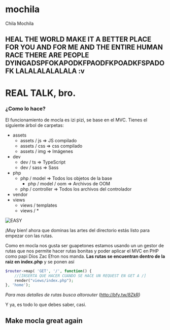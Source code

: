 # mochila
Chila Mochila

HEAL THE WORLD
MAKE IT A BETTER PLACE
FOR YOU AND FOR ME AND THE ENTIRE HUMAN RACE
THERE ARE PEOPLE DYINGADSPFOKAPODKFPAODFKPOADKFSPADOFK
LALALALALALALA
:v
---------------
# REAL TALK, bro.

### ¿Como lo hace?
El funcionamiento de mocla es izi pizi, se base en el MVC. Tienes el siguiente árbol de carpetas:
- assets
    - assets / js               => JS compilado
    - assets / css              => css compilado
    - assets / img              => Imágenes
- dev
    - dev / ts                  => TypeScript
    - dev / sass                => Sass
- php   
    - php / model               => Todos los objetos de la base 
        - php / model / oom     => Archivos de OOM
    - php / controller          => Todos los archivos del controlador
- vendor
- views
    - views / templates
    - views / *
    
![EASY](https://media.giphy.com/media/zG6MKhlBxIloc/giphy.gif)

¡Muy bien! ahora que dominas las artes del directorio estás listo para empezar con las rutas.

Como en mocla nos gusta ser guapetones estamos usando un un gestor de rutas que nos permite hacer rutas bonitas y poder aplicar el MVC en PHP como papi Díos Zac Efron nos manda. **Las rutas se encuentran dentro de la raiz en index.php** y se ponen así
```php
$router->map( 'GET', '/', function() {
	//[INSERTA QUE HACER CUANDO SE HACE UN REQUEST EN GET A /]
	render("views/index.php");
}, 'home');
```
_Para mas detalles de rutas busca altorouter_ (http://bfy.tw/8ZkR)

Y ya, es todo lo que debes saber, casi.


## Make mocla great again
